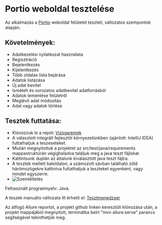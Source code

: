 # Portio weboldal tesztelése

Az alkalmazás a [Portio](https://lennertamas.github.io/portio/) weboldal felületét teszteli, változatos szempontok alapján.


## Követelmények:

- Adatkezelési nyilatkozat használata
- Regisztráció
- Bejelentkezés
- Kijelentkezés
- Több oldalas lista bejárása
- Adatok listázása
- Új adat bevitel
- Ismételt és sorozatos adatbevitel adatforrásból
- Adatok lementése felületről
- Meglévő adat módosítás
- Adat vagy adatok törlése


## Tesztek futtatása:

- Klónozzuk le a repót: [Vizsgaremek](https://github.com/sltnwlf/vizsgaremek)
- A választott integrált fejlesztői környezetünkben (ajánlott: IntelliJ IDEA) futtathatjuk a teszeseteket.
- Miután megnyitottuk a projektet az src/test/java/requirements mappastruktúrán végighaladva találjuk meg a java teszt fájlokat.
- Kattintsunk duplán az általunk kiválasztott java teszt fájlra.
- A tesztek mellett baloldalon, a számozott sávban található zöld hárömszögekre kattintva futtathatjuk a teszteket egyenként, vagy mindet egyszerre.
- ![Szemléltetés](https://user-images.githubusercontent.com/70565508/176660079-14d05b52-8bf4-4b6f-a063-ec2b2697156a.jpg)


Felhasznált programnyelv: Java.

A teszek manuális változata itt érhető el: [Tesztmenedzser](https://docs.google.com/spreadsheets/d/1WtmtIIeiKt6JyAhC4ozFHMczu5a7kk5kagEljPkhrGE/edit#gid=1257095171)

Az átfogó Allure reportot, a projekt github linken keresztüli klónozása után, a projekt mappájából megnyitott, terminálba beírt "mvn allure:serve" parancs segítségével tekinthetjük meg.
